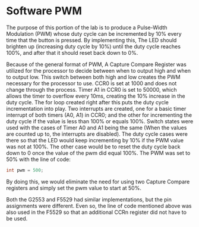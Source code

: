 # Software PWM
The purpose of this portion of the lab is to produce a Pulse-Width Modulation (PWM) whose duty cycle can be incremented by 10% every time that the button is pressed. By implementing this, The LED should brighten up (increasing duty cycle by 10%) until the duty cycle reaches 100%, and after that it should reset back down to 0%.

Because of the general format of PWM, A Capture Compare Register was utilized for the processor to decide between when to output high and when to output low. This switch between both high and low creates the PWM necessary for the processor to use. CCR0 is set at 1000 and does not change through the process. Timer A1 in CCR0 is set to 50000, which allows the timer to overflow every 10ms, creating the 10% increase in the duty cycle. The for loop created right after this puts the duty cycle incrementation into play. Two interrupts are created, one for a basic timer interrupt of both timers (A0, A1) in CCR0; and the other for incrementing the duty cycle if the value is less than 100% or equals 100%. Switch states were used with the cases of Timer A0 and A1 being the same (When the values are counted up to, the interrupts are disabled). The duty cycle cases were there so that the LED would keep incrementing by 10% if the PWM value was not at 100%. The other case would be to reset the duty cycle back down to 0 once the value of the pwm did equal 100%. The PWM was set to 50% with the line of code: 
```c 
int pwm = 500;
```
By doing this, we would eliminate the need for using two Capture Compare registers and simply set the pwm value to start at 50%.

Both the G2553 and F5529 had similar implementations, but the pin assignments were different. Even so, the line of code mentioned above was also used in the F5529 so that an additional CCRn register did not have to be used.

